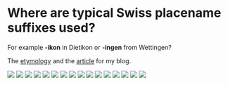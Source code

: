 # Where are typical Swiss placename suffixes used?

For example **-ikon** in Dietikon or **-ingen** from Wettingen?

The [etymology](https://www.aargauerzeitung.ch/aargau/freiamt/fast-alle-freiamter-ortsnamen-sind-alemannisch-was-es-mit-ikon-und-wil-auf-sich-hat-ld.1526719) and the [article](https://roaldin.ch/plaatsikon) for my blog.

![](au_277.png)
![](bach_94.png)
![](berg_115.png)
![](bur_36.png)
![](dorf_69.png)
![](heim_23.png)
![](hof_38.png)
![](ikon_85.png)
![](ingen_145.png)
![](rüti_11.png)
![](schwand_14.png)
![](stat_6.png)
![](stetten_18.png)
![](tal_47.png)
![](wang_21.png)
![](wil_283.png)
